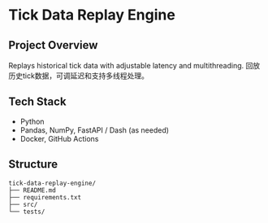 # Tick Data Replay Engine

## Project Overview
Replays historical tick data with adjustable latency and multithreading.
回放历史tick数据，可调延迟和支持多线程处理。

## Tech Stack
- Python
- Pandas, NumPy, FastAPI / Dash (as needed)
- Docker, GitHub Actions

## Structure
```
tick-data-replay-engine/
├── README.md
├── requirements.txt
├── src/
└── tests/
```
